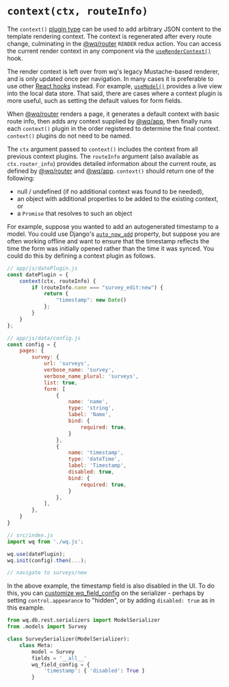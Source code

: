 # `context(ctx, routeInfo)`

The `context()` [plugin type] can be used to add arbitrary JSON content to the template rendering context.  The context is regenerated after every route change, culminating in the [@wq/router] `RENDER` redux action.  You can access the current render context in any component via the [`useRenderContext()`][useRenderContext] hook.

The render context is left over from wq's legacy Mustache-based renderer, and is only updated once per navigation.  In many cases it is preferable to use other [React hooks][hooks] instead.  For example, [`useModel()`][useModel] provides a live view into the local data store.  That said, there are cases where a context plugin is more useful, such as setting the default values for form fields.

When [@wq/router] renders a page, it generates a default context with basic route info, then adds any context supplied by [@wq/app], then finally runs each `context()` plugin in the order registered to determine the final context. `context()` plugins do not need to be named.

The `ctx` argument passed to `context()` includes the context from all previous context plugins.  The `routeInfo` argument (also available as `ctx.router_info`) provides detailed information about the current route, as defined by [@wq/router] and [@wq/app].   `context()` should return one of the following:

 * null / undefined (if no additional context was found to be needed),
 * an object with additional properties to be added to the existing context, or
 * a `Promise` that resolves to such an object

For example, suppose you wanted to add an autogenerated timestamp to a model.  You could use Django's [`auto_now_add`][auto_now_add] property, but suppose you are often working offline and want to ensure that the timestamp reflects the time the form was initially opened rather than the time it was synced.  You could do this by defining a context plugin as follows.


```javascript
// app/js/datePlugin.js
const datePlugin = {
    context(ctx, routeInfo) {
        if (routeInfo.name === "survey_edit:new") {
            return {
                "timestamp": new Date()
            };
        }
    }
};

// app/js/data/config.js
const config = {
    pages: {
        survey: {
            url: 'surveys',
            verbose_name: 'survey',
            verbose_name_plural: 'surveys',
            list: true,
            form: [
                {
                    name: 'name',
                    type: 'string',
                    label: 'Name',
                    bind: {
                        required: true,
                    }
                },
                {
                    name: 'timestamp',
                    type: 'dateTime',
                    label: 'Timestamp',
                    disabled: true,
                    bind: {
                        required: true,
                    }
                },
            ],
        },
    }
}

// src/index.js
import wq from './wq.js';

wq.use(datePlugin);
wq.init(config).then(...);

// navigate to surveys/new
```

In the above example, the timestamp field is also disabled in the UI.  To do this, you can [customize wq_field_config][custom-input] on the serializer - perhaps by setting `control.appearance` to "hidden", or by adding `disabled: true` as in this example.

```python
from wq.db.rest.serializers import ModelSerializer
from .models import Survey

class SurveySerializer(ModelSerializer):
    class Meta:
        model = Survey
        fields = '__all__'
        wq_field_config = {
            'timestamp': { 'disabled': True }
        }
```

[plugin type]: ./index.md
[@wq/router]: ../@wq/router.md
[useRenderContext]: ../hooks/useRenderContext.md
[hooks]: ../hooks/index.md
[useModel]: ../hooks/useModel.md
[@wq/app]: ../@wq/app.md
[auto_now_add]: https://docs.djangoproject.com/en/3.1/ref/models/fields/#django.db.models.DateField.auto_now_add
[custom-input]: ../guides/define-a-custom-input-type.md
